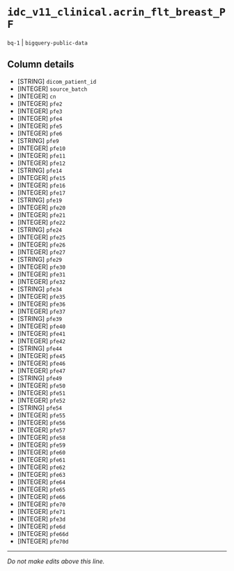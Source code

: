 # `idc_v11_clinical.acrin_flt_breast_PF`
`bq-1` | `bigquery-public-data`

## Column details
* [STRING]    `dicom_patient_id`
* [INTEGER]   `source_batch`
* [INTEGER]   `cn`
* [INTEGER]   `pfe2`
* [INTEGER]   `pfe3`
* [INTEGER]   `pfe4`
* [INTEGER]   `pfe5`
* [INTEGER]   `pfe6`
* [STRING]    `pfe9`
* [INTEGER]   `pfe10`
* [INTEGER]   `pfe11`
* [INTEGER]   `pfe12`
* [STRING]    `pfe14`
* [INTEGER]   `pfe15`
* [INTEGER]   `pfe16`
* [INTEGER]   `pfe17`
* [STRING]    `pfe19`
* [INTEGER]   `pfe20`
* [INTEGER]   `pfe21`
* [INTEGER]   `pfe22`
* [STRING]    `pfe24`
* [INTEGER]   `pfe25`
* [INTEGER]   `pfe26`
* [INTEGER]   `pfe27`
* [STRING]    `pfe29`
* [INTEGER]   `pfe30`
* [INTEGER]   `pfe31`
* [INTEGER]   `pfe32`
* [STRING]    `pfe34`
* [INTEGER]   `pfe35`
* [INTEGER]   `pfe36`
* [INTEGER]   `pfe37`
* [STRING]    `pfe39`
* [INTEGER]   `pfe40`
* [INTEGER]   `pfe41`
* [INTEGER]   `pfe42`
* [STRING]    `pfe44`
* [INTEGER]   `pfe45`
* [INTEGER]   `pfe46`
* [INTEGER]   `pfe47`
* [STRING]    `pfe49`
* [INTEGER]   `pfe50`
* [INTEGER]   `pfe51`
* [INTEGER]   `pfe52`
* [STRING]    `pfe54`
* [INTEGER]   `pfe55`
* [INTEGER]   `pfe56`
* [INTEGER]   `pfe57`
* [INTEGER]   `pfe58`
* [INTEGER]   `pfe59`
* [INTEGER]   `pfe60`
* [INTEGER]   `pfe61`
* [INTEGER]   `pfe62`
* [INTEGER]   `pfe63`
* [INTEGER]   `pfe64`
* [INTEGER]   `pfe65`
* [INTEGER]   `pfe66`
* [INTEGER]   `pfe70`
* [INTEGER]   `pfe71`
* [INTEGER]   `pfe3d`
* [INTEGER]   `pfe6d`
* [INTEGER]   `pfe66d`
* [INTEGER]   `pfe70d`

-------------------------------------------------------------------------------
*Do not make edits above this line.*
